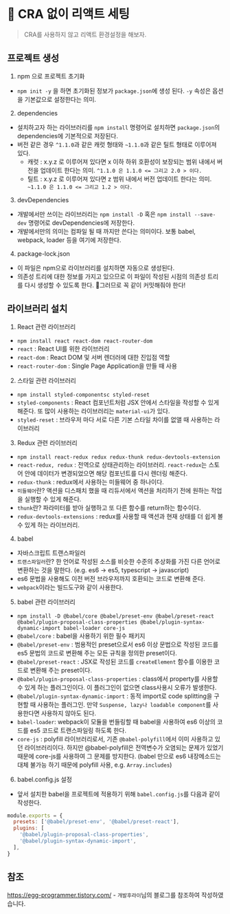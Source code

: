 # 🚀 CRA 없이 리액트 세팅

> CRA를 사용하지 않고 리액트 환경설정을 해보자.

## 프로젝트 생성

1. npm 으로 프로젝트 초기화

- `npm init -y` 을 하면 초기화된 정보가 `package.json`에 생성 된다. `-y` 속성은 옵션을 기본값으로 설정한다는 의미.

2. dependencies

- 설치하고자 하는 라이브러리를 `npm install` 명령어로 설치하면 `package.json`의 dependencies에 기본적으로 저장된다.
- 버전 같은 경우 `^1.1.0`과 같은 캐럿 형태와 `~1.1.0`과 같은 틸트 형태로 이루어져 있다.
  - 캐럿 : x.y.z 로 이루어져 있다면 x 이하 하위 호환성이 보장되는 범위 내에서 버전을 업데이트 한다는 의미. `^1.1.0 은 1.1.0 <= 그리고 2.0 > 이다.`
  - 틸트 : x.y.z 로 이루어져 있다면 z 범위 내에서 버전 업데이트 한다는 의미. `~1.1.0 은 1.1.0 <= 그리고 1.2 > 이다.`

3. devDependencies

- 개발에서만 쓰이는 라이브러리는 `npm install -D` 혹은 `npm install --save-dev` 명령어로 devDependencies에 저장한다.
- 개발에서만의 의미는 컴파일 될 때 까지만 쓴다는 의미이다. 보통 babel, webpack, loader 등을 여기에 저장한다.

4. package-lock.json

- 이 파일은 npm으로 라이브러리를 설치하면 자동으로 생성된다.
- 의존성 트리에 대한 정보를 가지고 있으므로 이 파일이 작성된 시점의 의존성 트리를 다시 생성할 수 있도록 한다. 📌그러므로 꼭 같이 커밋해줘야 한다!

## 라이브러리 설치

1. React 관련 라이브러리

- `npm install react react-dom react-router-dom`
- `react` : React UI를 위한 라이브러리
- `react-dom` : React DOM 및 서버 렌더러에 대한 진입점 역할
- `react-router-dom` : Single Page Application을 만들 때 사용

2. 스타일 관련 라이브러리

- `npm install styled-componentsc styled-reset`
- `styled-components` : React 컴포넌트처럼 JSX 안에서 스타일을 작성할 수 있게 해준다. 또 많이 사용하는 라이브러리는 `material-ui`가 있다.
- `styled-reset` : 브라우저 마다 서로 다른 기본 스타일 차이를 없앨 때 사용하는 라이브러리

3. Redux 관련 라이브러리

- `npm install react-redux redux redux-thunk redux-devtools-extension`
- `react-redux, redux` : 전역으로 상태관리하는 라이브러리. `react-redux`는 스토어 안에 데이터가 변경되었으면 해당 컴포넌트를 다시 렌더링 해준다.
- `redux-thunk` : redux에서 사용하는 미들웨어 중 하나이다.
- `미들웨어`란? 액션을 디스패치 했을 때 리듀서에서 액션을 처리하기 전에 원하는 작업을 실행할 수 있게 해준다.
- `thunk`란? 파라미터를 받아 실행하고 또 다른 함수를 return하는 함수이다.
- `redux-devtools-extensions` : redux를 사용할 때 액션과 현재 상태를 더 쉽게 볼 수 있게 하는 라이브러리.

4. babel

- 자바스크립트 트랜스파일러
- `트랜스파일러`란? 한 언어로 작성된 소스를 비슷한 수준의 추상화를 가진 다른 언어로 변환하는 것을 말한다. (e.g. es6 -> es5, typescript -> javascript)
- es6 문법을 사용해도 이전 버전 브라우저까지 호환되는 코드로 변환해 준다.
- `webpack`이라는 빌드도구와 같이 사용한다.

5. babel 관련 라이브러리

- `npm install -D @babel/core @babel/preset-env @babel/preset-react @babel/plugin-proposal-class-properties @babel/plugin-syntax-dynamic-import babel-loader core-js`
- `@babel/core` : babel을 사용하기 위한 필수 패키지
- `@babel/preset-env` : 범용적인 preset으로서 es6 이상 문법으로 작성된 코드를 es5 문법의 코드로 변환해 주는 모든 규칙을 정의한 preset이다.
- `@babel/preset-react` : JSX로 작성된 코드를 `createElement` 함수를 이용한 코드로 변환해 주는 preset이다.
- `@babel/plugin-proposal-class-properties` : class에서 property를 사용할 수 있게 하는 플러그인이다. 이 플러그인이 없으면 class사용시 오류가 발생한다.
- `@babel/plugin-syntax-dynamic-import` : 동적 import로 code splitting을 구현할 때 사용하는 플러그인. 만약 `Suspense, lazy나 loadable component`를 사용한다면 사용하지 않아도 된다.
- `babel-loader`: webpack이 모듈을 번들링할 때 babel을 사용하여 es6 이상의 코드를 es5 코드로 트랜스파일링 하도록 한다.
- `core-js` : polyfill 라이브러리로서, 기존 `@babel-polyfill`에서 이미 사용하고 있던 라이브러리이다. 하지만 @babel-polyfill은 전역변수가 오염되는 문제가 있었기 때문에 core-js를 사용하여 그 문제를 방지한다. (babel 만으로 es6 내장메소드는 대체 불가능 하기 때문에 polyfill 사용, e.g. `Array.includes`)

6. babel.config.js 설정

- 앞서 설치한 babel을 프로젝트에 적용하기 위해 `babel.config.js`를 다음과 같이 작성한다.

```javascript
module.exports = {
  presets: ['@babel/preset-env', '@babel/preset-react'],
  plugins: [
    '@babel/plugin-proposal-class-properties',
    '@babel/plugin-syntax-dynamic-import',
  ],
}
```

## 참조

<https://egg-programmer.tistory.com/> - `개발후라이`님의 블로그를 참조하여 작성하였습니다.
